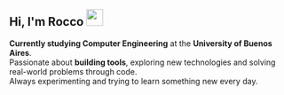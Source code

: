 
  <h2>Hi, I'm Rocco <img src="https://user-images.githubusercontent.com/1303154/88677602-1635ba80-d120-11ea-84d8-d263ba5fc3c0.gif" width="30"/></h2>

 **Currently studying Computer Engineering** at the **University of Buenos Aires**.  
 Passionate about **building tools**, exploring new technologies and solving real-world problems through code.  
 Always experimenting and trying to learn something new every day.
